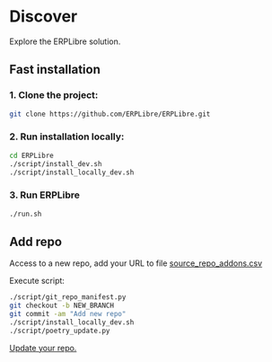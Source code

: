 # Discover
Explore the ERPLibre solution.

## Fast installation
### 1. Clone the project:
```bash
git clone https://github.com/ERPLibre/ERPLibre.git
```

### 2. Run installation locally:
```bash
cd ERPLibre
./script/install_dev.sh
./script/install_locally_dev.sh
```

### 3. Run ERPLibre
```bash
./run.sh
```

## Add repo
Access to a new repo, add your URL to file [source_repo_addons.csv](../source_repo_addons.csv)

Execute script:
```bash
./script/git_repo_manifest.py
git checkout -b NEW_BRANCH
git commit -am "Add new repo"
./script/install_locally_dev.sh
./script/poetry_update.py
```
[Update your repo.](./GIT_REPO.md)
